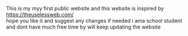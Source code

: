 This is my myy first public website and this website is inspired by https://theuselessweb.com/  
hope you like it and suggest any changes if needed
i ama school student and dont have much free time by will keep updating the website
